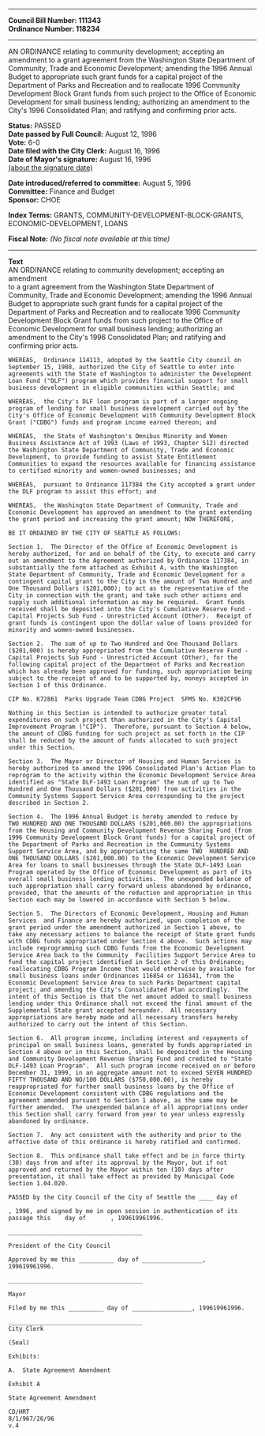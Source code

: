 * * * * *  
  
**Council Bill Number: [](#h0)[](#h2)111343**   
**Ordinance Number: 118234**  
  
* * * * *  
  
AN ORDINANCE relating to community development; accepting an amendment to a grant agreement from the Washington State Department of Community, Trade and Economic Development; amending the 1996 Annual Budget to appropriate such grant funds for a capital project of the Department of Parks and Recreation and to reallocate 1996 Community Development Block Grant funds from such project to the Office of Economic Development for small business lending; authorizing an amendment to the City's 1996 Consolidated Plan; and ratifying and confirming prior acts.  
  
**Status:** PASSED   
**Date passed by Full Council:** August 12, 1996   
**Vote:** 6-0   
**Date filed with the City Clerk:** August 16, 1996   
**Date of Mayor's signature:** August 16, 1996   
[(about the signature date)](/~public/approvaldate.htm)   
  
  
**Date introduced/referred to committee:** August 5, 1996   
**Committee:** Finance and Budget   
**Sponsor:** CHOE   
  
**Index Terms:** GRANTS, COMMUNITY-DEVELOPMENT-BLOCK-GRANTS, ECONOMIC-DEVELOPMENT, LOANS  
  
**Fiscal Note:** *(No fiscal note available at this time)*  
  
* * * * *  
  
**Text**  
    AN ORDINANCE relating to community development; accepting an amendment  
    to a grant agreement from the Washington State Department of  
    Community, Trade and Economic Development; amending the 1996 Annual  
    Budget to appropriate such grant funds for a capital project of the  
    Department of Parks and Recreation and to reallocate 1996 Community  
    Development Block Grant funds from such project to the Office of  
    Economic Development for small business lending; authorizing an  
    amendment to the City's 1996 Consolidated Plan; and ratifying and  
    confirming prior acts.  
  
    WHEREAS,  Ordinance 114113, adopted by the Seattle City council on  
    September 15, 1988, authorized the City of Seattle to enter into  
    agreements with the State of Washington to administer the Development  
    Loan Fund ("DLF") program which provides financial support for small  
    business development in eligible communities within Seattle; and  
  
    WHEREAS,  the City's DLF loan program is part of a larger ongoing  
    program of lending for small business development carried out by the  
    City's Office of Economic Development with Community Development Block  
    Grant ("CDBG") funds and program income earned thereon; and  
  
    WHEREAS,  the State of Washington's Omnibus Minority and Women  
    Business Assistance Act of 1993 (Laws of 1993, Chapter 512) directed  
    the Washington State Department of Community, Trade and Economic  
    Development, to provide funding to assist State Entitlement  
    Communities to expand the resources available for financing assistance  
    to certified minority and women-owned businesses; and  
  
    WHEREAS,  pursuant to Ordinance 117384 the City accepted a grant under  
    the DLF program to assist this effort; and  
  
    WHEREAS,  the Washington State Department of Community, Trade and  
    Economic Development has approved an amendment to the grant extending  
    the grant period and increasing the grant amount; NOW THEREFORE,  
  
    BE IT ORDAINED BY THE CITY OF SEATTLE AS FOLLOWS:  
  
    Section 1.  The Director of the Office of Economic Development is  
    hereby authorized, for and on behalf of the City, to execute and carry  
    out an amendment to the Agreement authorized by Ordinance 117384, in  
    substantially the form attached as Exhibit A, with the Washington  
    State Department of Community, Trade and Economic Development for a  
    contingent capital grant to the City in the amount of Two Hundred and  
    One Thousand Dollars ($201,000); to act as the representative of the  
    City in connection with the grant; and take such other actions and  
    supply such additional information as may be required.  Grant funds  
    received shall be deposited into the City's Cumulative Reserve Fund -  
    Capital Projects Sub Fund - Unrestricted Account (Other).  Receipt of  
    grant funds is contingent upon the dollar value of loans provided for  
    minority and women-owned businesses.  
  
    Section 2.  The sum of up to Two Hundred and One Thousand Dollars  
    ($201,000) is hereby appropriated from the Cumulative Reserve Fund -  
    Capital Projects Sub Fund - Unrestricted Account (Other), for the  
    following capital project of the Department of Parks and Recreation  
    which has already been approved for funding, such appropriation being  
    subject to the receipt of and to be supported by, moneys accepted in  
    Section 1 of this Ordinance.  
  
    CIP No. K72861  Parks Upgrade Team CDBG Project  SFMS No. K302CF96  
  
    Nothing in this Section is intended to authorize greater total  
    expenditures on such project than authorized in the City's Capital  
    Improvement Program ("CIP").  Therefore, pursuant to Section 4 below,  
    the amount of CDBG funding for such project as set forth in the CIP  
    shall be reduced by the amount of funds allocated to such project  
    under this Section.  
  
    Section 3.  The Mayor or Director of Housing and Human Services is  
    hereby authorized to amend the 1996 Consolidated Plan's Action Plan to  
    reprogram to the activity within the Economic Development Service Area  
    identified as "State DLF-1493 Loan Program" the sum of up to Two  
    Hundred and One Thousand Dollars ($201,000) from activities in the  
    Community Systems Support Service Area corresponding to the project  
    described in Section 2.  
  
    Section 4.  The 1996 Annual Budget is hereby amended to reduce by  
    TWO HUNDRED AND ONE THOUSAND DOLLARS ($201,000.00) the appropriations  
    from the Housing and Community Development Revenue Sharing Fund (from  
    1996 Community Development Block Grant funds) for a capital project of  
    the Department of Parks and Recreation in the Community Systems  
    Support Service Area, and by appropriating the same TWO  HUNDRED AND  
    ONE THOUSAND DOLLARS ($201,000.00) to the Economic Development Service  
    Area for loans to small businesses through the State DLF-1493 Loan  
    Program operated by the Office of Economic Development as part of its  
    overall small business lending activities.  The unexpended balance of  
    such appropriation shall carry forward unless abandoned by ordinance,  
    provided, that the amounts of the reduction and appropriation in this  
    Section each may be lowered in accordance with Section 5 below.  
  
    Section 5.  The Directors of Economic Development, Housing and Human  
    Services  and Finance are hereby authorized, upon completion of the  
    grant period under the amendment authorized in Section 1 above, to  
    take any necessary actions to balance the receipt of State grant funds  
    with CDBG funds appropriated under Section 4 above.  Such actions may  
    include reprogramming such CDBG funds from the Economic Development  
    Service Area back to the Community  Facilities Support Service Area to  
    fund the capital project identified in Section 2 of this Ordinance;  
    reallocating CDBG Program Income that would otherwise by available for  
    small business loans under Ordinances 116854 or 116341, from the  
    Economic Development Service Area to such Parks Department capital  
    project; and amending the City's Consolidated Plan accordingly.  The  
    intent of this Section is that the net amount added to small business  
    lending under this Ordinance shall not exceed the final amount of the  
    Supplemental State grant accepted hereunder.  All necessary  
    appropriations are hereby made and all necessary transfers hereby  
    authorized to carry out the intent of this Section.  
  
    Section 6.  All program income, including interest and repayments of  
    principal on small business loans, generated by funds appropriated in  
    Section 4 above or in this Section, shall be deposited in the Housing  
    and Community Development Revenue Sharing Fund and credited to "State  
    DLF-1493 Loan Program".  All such program income received on or before  
    December 31, 1999, in an aggregate amount not to exceed SEVEN HUNDRED  
    FIFTY THOUSAND AND NO/100 DOLLARS ($750,000.00), is hereby  
    reappropriated for further small business loans by the Office of  
    Economic Development consistent with CDBG regulations and the  
    agreement amended pursuant to Section 1 above, as the same may be  
    further amended.  The unexpended balance of all appropriations under  
    this Section shall carry forward from year to year unless expressly  
    abandoned by ordinance.  
  
    Section 7.  Any act consistent with the authority and prior to the  
    effective date of this ordinance is hereby ratified and confirmed.  
  
    Section 8.  This ordinance shall take effect and be in force thirty  
    (30) days from and after its approval by the Mayor, but if not  
    approved and returned by the Mayor within ten (10) days after  
    presentation, it shall take effect as provided by Municipal Code  
    Section 1.04.020.  
  
    PASSED by the City Council of the City of Seattle the ____ day of  
  
    , 1996, and signed by me in open session in authentication of its  
    passage this    day of       , 199619961996.  
  
    ______________________________________  
  
    President of the City Council  
  
    Approved by me this __________ day of _________________,  
    199619961996.  
  
    ______________________________________  
  
    Mayor  
  
    Filed by me this __________ day of _________________, 199619961996.  
  
    ______________________________________  
    City Clerk  
  
    (Seal)  
  
    Exhibits:  
  
    A.  State Agreement Amendment  
  
    Exhibit A  
  
    State Agreement Amendment  
  
    CD/HRT  
    8/1/967/26/96  
    v.4  
